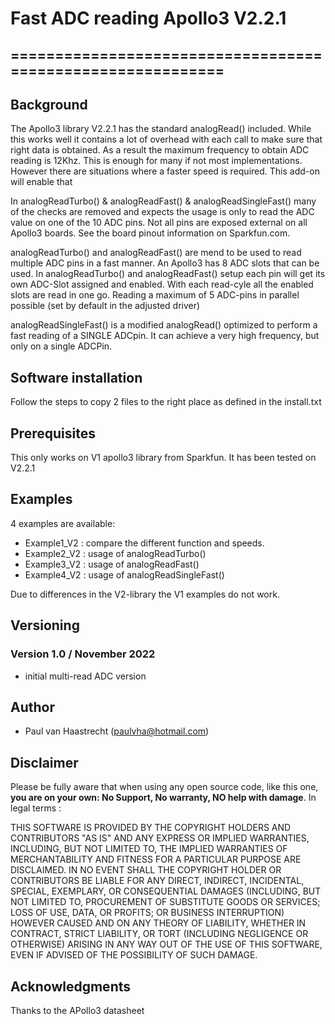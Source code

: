 
# Fast ADC reading Apollo3 V2.2.1
## ===========================================================

## Background

The Apollo3 library V2.2.1 has the standard analogRead() included. While this works well it contains a lot of overhead with each call to make sure that right data is obtained. As a result the maximum frequency to obtain ADC reading is 12Khz. This is enough for many if not most implementations. However there are situations where a faster speed is required. This add-on will enable that

In analogReadTurbo() & analogReadFast() & analogReadSingleFast() many of the checks are removed and expects the usage is only to read the ADC value on one of the 10 ADC pins. Not all pins are exposed external on all Apollo3 boards. See the board pinout information on Sparkfun.com.

analogReadTurbo() and analogReadFast() are mend to be used to read multiple ADC pins in a fast manner. An Apollo3 has 8 ADC slots that can be used. In analogReadTurbo() and analogReadFast() setup each pin will get its own ADC-Slot assigned and enabled. With each read-cyle all the enabled slots are read in one go. Reading a maximum of 5 ADC-pins in parallel possible (set by default in the adjusted driver)

analogReadSingleFast() is a modified analogRead() optimized to perform a fast reading of a SINGLE ADCpin. It can achieve a very high frequency, but only on a single ADCPin.

## Software installation
Follow the steps to copy 2 files to the right place as defined in the install.txt

## Prerequisites
This only works on V1 apollo3 library from Sparkfun. It has been tested on V2.2.1

## Examples
4 examples are available:
* Example1_V2 : compare the different function and speeds.
* Example2_V2 : usage of analogReadTurbo()
* Example3_V2 : usage of analogReadFast()
* Example4_V2 : usage of analogReadSingleFast()

Due to differences in the V2-library the V1 examples do not work.

## Versioning
### Version 1.0 / November 2022
* initial multi-read ADC version

## Author
 * Paul van Haastrecht (paulvha@hotmail.com)

## Disclaimer
Please be fully aware that when using any open source code, like this one, **you are on your own: No Support, No warranty, NO help with damage**. In legal terms :

THIS SOFTWARE IS PROVIDED BY THE COPYRIGHT HOLDERS AND CONTRIBUTORS "AS IS" AND ANY EXPRESS OR IMPLIED WARRANTIES, INCLUDING, BUT NOT LIMITED TO, THE IMPLIED WARRANTIES OF MERCHANTABILITY AND FITNESS FOR A PARTICULAR PURPOSE ARE DISCLAIMED. IN NO EVENT SHALL THE COPYRIGHT HOLDER OR CONTRIBUTORS BE LIABLE FOR ANY DIRECT, INDIRECT, INCIDENTAL, SPECIAL, EXEMPLARY, OR CONSEQUENTIAL DAMAGES (INCLUDING, BUT NOT LIMITED TO, PROCUREMENT OF SUBSTITUTE GOODS OR SERVICES; LOSS OF USE, DATA, OR PROFITS; OR BUSINESS INTERRUPTION) HOWEVER CAUSED AND ON ANY THEORY OF LIABILITY, WHETHER IN CONTRACT, STRICT LIABILITY, OR TORT (INCLUDING NEGLIGENCE OR OTHERWISE) ARISING IN ANY WAY OUT OF THE USE OF THIS SOFTWARE, EVEN IF ADVISED OF THE POSSIBILITY OF SUCH DAMAGE.

## Acknowledgments
Thanks to the APollo3 datasheet


